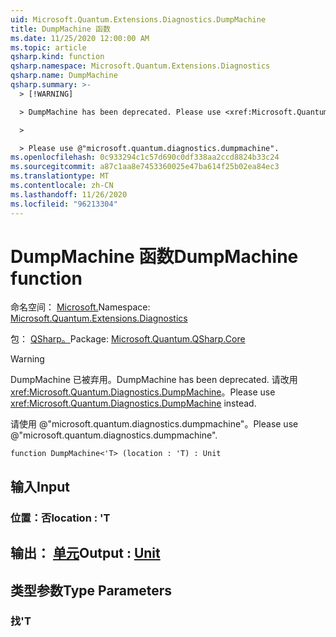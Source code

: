 ```yaml
---
uid: Microsoft.Quantum.Extensions.Diagnostics.DumpMachine
title: DumpMachine 函数
ms.date: 11/25/2020 12:00:00 AM
ms.topic: article
qsharp.kind: function
qsharp.namespace: Microsoft.Quantum.Extensions.Diagnostics
qsharp.name: DumpMachine
qsharp.summary: >-
  > [!WARNING]

  > DumpMachine has been deprecated. Please use <xref:Microsoft.Quantum.Diagnostics.DumpMachine> instead.

  >

  > Please use @"microsoft.quantum.diagnostics.dumpmachine".
ms.openlocfilehash: 0c933294c1c57d690c0df338aa2ccd8824b33c24
ms.sourcegitcommit: a87c1aa8e7453360025e47ba614f25b02ea84ec3
ms.translationtype: MT
ms.contentlocale: zh-CN
ms.lasthandoff: 11/26/2020
ms.locfileid: "96213304"
---
```

# <a name="dumpmachine-function"></a><span data-ttu-id="ed5ff-102">DumpMachine 函数</span><span class="sxs-lookup"><span data-stu-id="ed5ff-102">DumpMachine function</span></span>

<span data-ttu-id="ed5ff-103">命名空间： [Microsoft.](xref:Microsoft.Quantum.Extensions.Diagnostics)</span><span class="sxs-lookup"><span data-stu-id="ed5ff-103">Namespace: [Microsoft.Quantum.Extensions.Diagnostics](xref:Microsoft.Quantum.Extensions.Diagnostics)</span></span>

<span data-ttu-id="ed5ff-104">包： [QSharp。](https://nuget.org/packages/Microsoft.Quantum.QSharp.Core)</span><span class="sxs-lookup"><span data-stu-id="ed5ff-104">Package: [Microsoft.Quantum.QSharp.Core](https://nuget.org/packages/Microsoft.Quantum.QSharp.Core)</span></span>


> [!WARNING]
> <span data-ttu-id="ed5ff-105">DumpMachine 已被弃用。</span><span class="sxs-lookup"><span data-stu-id="ed5ff-105">DumpMachine has been deprecated.</span></span> <span data-ttu-id="ed5ff-106">请改用 <xref:Microsoft.Quantum.Diagnostics.DumpMachine>。</span><span class="sxs-lookup"><span data-stu-id="ed5ff-106">Please use <xref:Microsoft.Quantum.Diagnostics.DumpMachine> instead.</span></span>
>
> <span data-ttu-id="ed5ff-107">请使用 @"microsoft.quantum.diagnostics.dumpmachine"。</span><span class="sxs-lookup"><span data-stu-id="ed5ff-107">Please use @"microsoft.quantum.diagnostics.dumpmachine".</span></span>



```qsharp
function DumpMachine<'T> (location : 'T) : Unit
```


## <a name="input"></a><span data-ttu-id="ed5ff-108">输入</span><span class="sxs-lookup"><span data-stu-id="ed5ff-108">Input</span></span>

### <a name="location--t"></a><span data-ttu-id="ed5ff-109">位置：否</span><span class="sxs-lookup"><span data-stu-id="ed5ff-109">location : 'T</span></span>





## <a name="output--unit"></a><span data-ttu-id="ed5ff-110">输出： [单元](xref:microsoft.quantum.lang-ref.unit)</span><span class="sxs-lookup"><span data-stu-id="ed5ff-110">Output : [Unit](xref:microsoft.quantum.lang-ref.unit)</span></span>



## <a name="type-parameters"></a><span data-ttu-id="ed5ff-111">类型参数</span><span class="sxs-lookup"><span data-stu-id="ed5ff-111">Type Parameters</span></span>

### <a name="t"></a><span data-ttu-id="ed5ff-112">找</span><span class="sxs-lookup"><span data-stu-id="ed5ff-112">'T</span></span>

